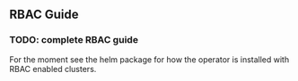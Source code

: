 ## RBAC Guide
### TODO: complete RBAC guide
For the moment see the helm package for how the operator is installed with RBAC enabled clusters.
